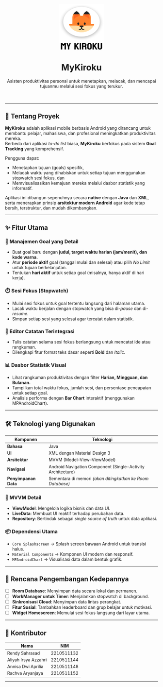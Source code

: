 <div align="center">

<img src="app/src/main/res/drawable/logo.png" alt="Logo MyKiroku" width="150" height="150">
<h1 align="center">MyKiroku</h1>

<p align="center">
Asisten produktivitas personal untuk menetapkan, melacak, dan mencapai tujuanmu melalui sesi fokus yang terukur.
<br><br><br>
</p>

</div>

---

## 🧭 Tentang Proyek

**MyKiroku** adalah aplikasi mobile berbasis Android yang dirancang untuk membantu pelajar, mahasiswa, dan profesional meningkatkan produktivitas mereka.  
Berbeda dari aplikasi *to-do list* biasa, **MyKiroku** berfokus pada sistem **Goal Tracking** yang komprehensif.

Pengguna dapat:
- Menetapkan tujuan (goals) spesifik,
- Melacak waktu yang dihabiskan untuk setiap tujuan menggunakan stopwatch sesi fokus, dan
- Memvisualisasikan kemajuan mereka melalui dasbor statistik yang informatif.

Aplikasi ini dibangun sepenuhnya secara **native** dengan **Java** dan **XML**, serta menerapkan prinsip **arsitektur modern Android** agar kode tetap bersih, terstruktur, dan mudah dikembangkan.

---

## ✨ Fitur Utama

### 🎯 Manajemen Goal yang Detail
- Buat goal baru dengan **judul, target waktu harian (jam/menit), dan kode warna.**
- Atur **periode aktif** goal (tanggal mulai dan selesai) atau pilih *No Limit* untuk tujuan berkelanjutan.
- Tentukan **hari aktif** untuk setiap goal (misalnya, hanya aktif di hari kerja).

### ⏱️ Sesi Fokus (Stopwatch)
- Mulai sesi fokus untuk goal tertentu langsung dari halaman utama.
- Lacak waktu berjalan dengan stopwatch yang bisa di-*pause* dan di-*resume.*
- Simpan setiap sesi yang selesai agar tercatat dalam statistik.

### 📝 Editor Catatan Terintegrasi
- Tulis catatan selama sesi fokus berlangsung untuk mencatat ide atau rangkuman.
- Dilengkapi fitur format teks dasar seperti **Bold** dan *Italic.*

### 📊 Dasbor Statistik Visual
- Lihat rangkuman produktivitas dengan filter **Harian, Mingguan, dan Bulanan.**
- Tampilkan total waktu fokus, jumlah sesi, dan persentase pencapaian untuk setiap goal.
- Analisis performa dengan **Bar Chart** interaktif (menggunakan MPAndroidChart).

---

## 🛠️ Teknologi yang Digunakan

| Komponen | Teknologi |
|-----------|------------|
| **Bahasa** | Java |
| **UI** | XML dengan Material Design 3 |
| **Arsitektur** | MVVM (Model–View–ViewModel) |
| **Navigasi** | Android Navigation Component (Single-Activity Architecture) |
| **Penyimpanan Data** | Sementara di memori *(akan ditingkatkan ke Room Database)* |

### 🔧 MVVM Detail
- **ViewModel**: Mengelola logika bisnis dan data UI.
- **LiveData**: Membuat UI reaktif terhadap perubahan data.
- **Repository**: Bertindak sebagai *single source of truth* untuk data aplikasi.

### 📦 Dependensi Utama
- `Core Splashscreen` → Splash screen bawaan Android untuk transisi halus.
- `Material Components` → Komponen UI modern dan responsif.
- `MPAndroidChart` → Visualisasi data dalam bentuk grafik.

---

## 🚀 Rencana Pengembangan Kedepannya

- [ ] **Room Database**: Menyimpan data secara lokal dan permanen.
- [ ] **WorkManager untuk Timer**: Menjalankan stopwatch di background.
- [ ] **Sinkronisasi Cloud**: Menyimpan data lintas perangkat.
- [ ] **Fitur Sosial**: Tambahkan leaderboard dan grup belajar untuk motivasi.
- [ ] **Widget Homescreen**: Memulai sesi fokus langsung dari layar utama.

---

## 👥 Kontributor

| Nama | NIM |
|------|-----|
| Rendy Sahrasad | 2210511132 |
| Aliyah Irsya Azzahri | 2210511144 |
| Annisa Dwi Aprilia | 2210511148 |
| Rachva Aryanjaya | 2210511152 |

---

